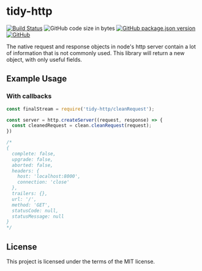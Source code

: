 # tidy-http
[![Build Status](https://travis-ci.org/markwylde/tidy-http.svg?branch=master)](https://travis-ci.org/markwylde/tidy-http)
![GitHub code size in bytes](https://img.shields.io/github/languages/code-size/markwylde/tidy-http)
[![GitHub package.json version](https://img.shields.io/github/package-json/v/markwylde/tidy-http)](https://github.com/markwylde/tidy-http/releases)
[![GitHub](https://img.shields.io/github/license/markwylde/tidy-http)](https://github.com/markwylde/tidy-http/blob/master/LICENSE)

The native request and response objects in node's http server contain a lot of information that
is not commonly used. This library will return a new object, with only useful fields.

## Example Usage
### With callbacks
```javascript
const finalStream = require('tidy-http/cleanRequest');

const server = http.createServer((request, response) => {
  const cleanedRequest = clean.cleanRequest(request);
})

/*
{
  complete: false,
  upgrade: false,
  aborted: false,
  headers: {
    host: 'localhost:8000',
    connection: 'close'
  },
  trailers: {},
  url: '/',
  method: 'GET',
  statusCode: null,
  statusMessage: null
}
*/
```

## License
This project is licensed under the terms of the MIT license.
